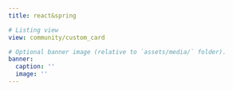 ```yaml
---
title: react&spring

# Listing view
view: community/custom_card

# Optional banner image (relative to `assets/media/` folder).
banner:
  caption: ''
  image: ''
---
```

